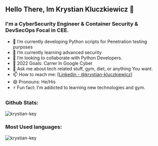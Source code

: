 ## Hello There, Im Krystian Kluczkiewicz 👋

### I'm a CyberSecurity Engineer & Container Security & DevSecOps Focal in CEE.

- 🔭 I’m currently developing Python scripts for Penetration testing purposes
- 🌱 I’m currently learning advanced security
- 👯 I’m looking to collaborate with Python Developers.
- 🥅 2022 Goals: Carrer In Google Cyber
- 💬 Ask me about tech related stuff, gym, diet,  or anything You want.
- 📫 How to reach me: [\[Linkedin - @krystian-kluczkiewicz\]](https://www.linkedin.com/in/krystian-kluczkiewicz-3393a11a0/)
- 😄 Pronouns: He/His
- ⚡ Fun fact: I'm addicted to learning new technologies and gym. 

### Github Stats: 

<img src="https://github-readme-stats.vercel.app/api?username=Krystian-key&&show_icons=true&title_color=ffffff&icon_color=bb2acf&text_color=daf7dc&bg_color=151515" alt="krystian-key"/>




### Most Used languages: 
<img align="left" src="https://github-readme-stats.vercel.app/api/top-langs/?username=krystian-key&layout=compact&hide=html" alt="krystian-key" />
